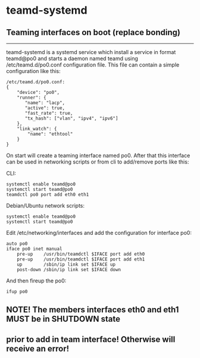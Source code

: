 # teamd-systemd
## Teaming interfaces on boot (replace bonding)
------------------------------------

teamd-systemd is a systemd service which install a service in format
teamd@po0 and starts a daemon named teamd using /etc/teamd.d/po0.conf
configuration file. This file can contain a simple configuration like
this:

```
/etc/teamd.d/po0.conf:
{
    "device": "po0",
    "runner": {
       "name": "lacp",
       "active": true,
       "fast_rate": true,
       "tx_hash": ["vlan", "ipv4", "ipv6"] 
    },
    "link_watch": {
        "name": "ethtool"
    }
}
```

On start will create a teaming interface named po0. After that this 
interface can be used in networking scripts or from cli to 
add/remove ports like this:

CLI:
```
systemctl enable teamd@po0
systemctl start teamd@po0
teamdctl po0 port add eth0 eth1
```

Debian/Ubuntu network scripts:

```
systemctl enable teamd@po0
systemctl start teamd@po0
```

Edit /etc/networking/interfaces and add the configuration for interface po0:

```
auto po0
iface po0 inet manual
    pre-up    /usr/bin/teamdctl $IFACE port add eth0
    pre-up    /usr/bin/teamdctl $IFACE port add eth1
    up        /sbin/ip link set $IFACE up
    post-down /sbin/ip link set $IFACE down
```

And then fireup the po0:

```
ifup po0
```

## NOTE! The members interfaces eth0 and eth1 MUST be in SHUTDOWN state
## prior to add in team interface! Otherwise will receive an error!

